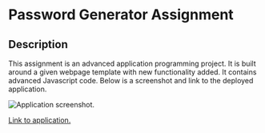 # Password Generator Assignment

## Description

This assignment is an advanced application programming project. It is built around a given webpage template with new functionality added. It contains advanced Javascript code. Below is a screenshot and link to the deployed application.

 ![Application screenshot.](https://github.com/dmtweedy/password-generator/assets/135908704/a0fb791c-9143-447c-89ed-070b2ac0d972)


 [Link to application.](https://dmtweedy.github.io/password-generator/)
